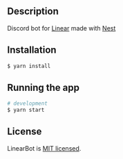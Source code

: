## Description

Discord bot for [Linear](https://linear.app/) made with [Nest](https://docs.nestjs.com/)

## Installation

```bash
$ yarn install
```

## Running the app

```bash
# development
$ yarn start
```

## License

LinearBot is [MIT licensed](LICENSE).
